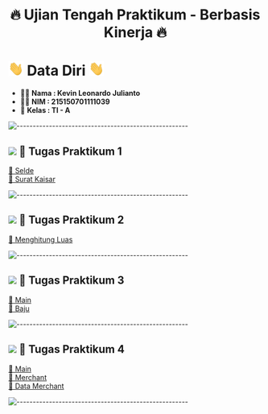 <h1 align="center">🔥 Ujian Tengah Praktikum - Berbasis Kinerja 🔥 </h1>

# <img src="https://raw.githubusercontent.com/ABSphreak/ABSphreak/master/gifs/Hi.gif" width="30px"> Data Diri <img src="https://raw.githubusercontent.com/ABSphreak/ABSphreak/master/gifs/Hi.gif" width="30px">
-  :technologist: <b>Nama  : Kevin Leonardo Julianto</b>
-  :student: <b>NIM   : 215150701111039</b>
-  :school: <b>Kelas : TI - A</b>

![-----------------------------------------------------](https://raw.githubusercontent.com/andreasbm/readme/master/assets/lines/aqua.png)

## <img src = "https://media2.giphy.com/media/QssGEmpkyEOhBCb7e1/giphy.gif?cid=ecf05e47a0n3gi1bfqntqmob8g9aid1oyj2wr3ds3mg700bl&rid=giphy.gif" width = 30px> 📁 Tugas Praktikum 1
[📝 Selde](https://github.com/kevnlj/Ujian-Tengah-Praktikum---Berbasis-Kinerja/blob/main/PraktikumPemlan1/Selde.java)
<br>
[📝 Surat Kaisar](https://github.com/kevnlj/Ujian-Tengah-Praktikum---Berbasis-Kinerja/blob/main/PraktikumPemlan1/SuratKaisar.java)

![-----------------------------------------------------](https://raw.githubusercontent.com/andreasbm/readme/master/assets/lines/aqua.png)

## <img src = "https://media2.giphy.com/media/QssGEmpkyEOhBCb7e1/giphy.gif?cid=ecf05e47a0n3gi1bfqntqmob8g9aid1oyj2wr3ds3mg700bl&rid=giphy.gif" width = 30px> 📁 Tugas Praktikum 2
[📝 Menghitung Luas](https://github.com/kevnlj/Ujian-Tengah-Praktikum---Berbasis-Kinerja/blob/main/PraktikumPemlan2/MenghitungLuas.java)

![-----------------------------------------------------](https://raw.githubusercontent.com/andreasbm/readme/master/assets/lines/aqua.png)

## <img src = "https://media2.giphy.com/media/QssGEmpkyEOhBCb7e1/giphy.gif?cid=ecf05e47a0n3gi1bfqntqmob8g9aid1oyj2wr3ds3mg700bl&rid=giphy.gif" width = 30px> 📁 Tugas Praktikum 3
[📝 Main](https://github.com/kevnlj/Ujian-Tengah-Praktikum---Berbasis-Kinerja/blob/main/PraktikumPemlan3/Main.java)
<br>
[📝 Baju](https://github.com/kevnlj/Ujian-Tengah-Praktikum---Berbasis-Kinerja/blob/main/PraktikumPemlan3/Baju.java)

![-----------------------------------------------------](https://raw.githubusercontent.com/andreasbm/readme/master/assets/lines/aqua.png)

## <img src = "https://media2.giphy.com/media/QssGEmpkyEOhBCb7e1/giphy.gif?cid=ecf05e47a0n3gi1bfqntqmob8g9aid1oyj2wr3ds3mg700bl&rid=giphy.gif" width = 30px> 📁 Tugas Praktikum 4
[📝 Main](https://github.com/kevnlj/Ujian-Tengah-Praktikum---Berbasis-Kinerja/blob/main/PraktikumPemlan4/Main.java)
<br>
[📝 Merchant](https://github.com/kevnlj/Ujian-Tengah-Praktikum---Berbasis-Kinerja/blob/main/PraktikumPemlan4/Merchant.java)
<br>
[📝 Data Merchant](https://github.com/kevnlj/Ujian-Tengah-Praktikum---Berbasis-Kinerja/blob/main/PraktikumPemlan4/DataMerchant.java)

![-----------------------------------------------------](https://raw.githubusercontent.com/andreasbm/readme/master/assets/lines/aqua.png)
